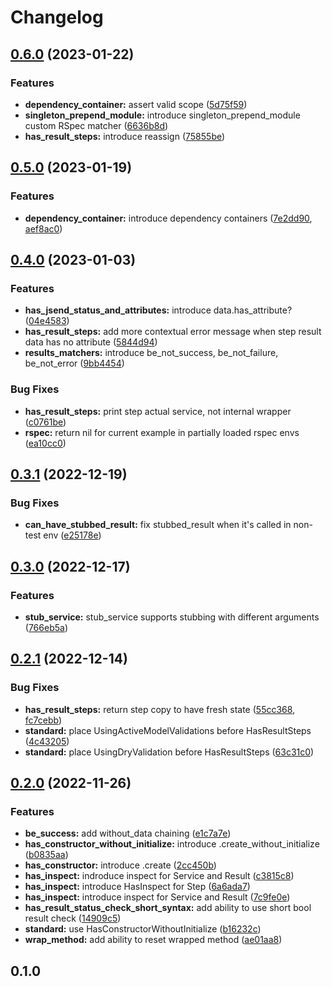 # Changelog

## [0.6.0](https://github.com/marian13/convenient_service/compare/v0.5.0...v0.6.0) (2023-01-22)


### Features

* **dependency_container:** assert valid scope ([5d75f59](https://github.com/marian13/convenient_service/commit/5d75f593c01baa695e75fe49af6b4c6b80d7d9b1))
* **singleton_prepend_module:** introduce singleton_prepend_module custom RSpec matcher ([6636b8d](https://github.com/marian13/convenient_service/commit/6636b8d030329e4a6216a934748a70ef4bae6ff3))
* **has_result_steps:** introduce reassign ([75855be](https://github.com/marian13/convenient_service/commit/75855be7fd9115d01d5cfad99d35319486332bd2))

## [0.5.0](https://github.com/marian13/convenient_service/compare/v0.4.0...v0.5.0) (2023-01-19)


### Features

* **dependency_container:** introduce dependency containers ([7e2dd90](https://github.com/marian13/convenient_service/commit/7e2dd9072a4b8815ac74755b4fa2c3b66a093115), [aef8ac0](https://github.com/marian13/convenient_service/commit/aef8ac0ba7fdfdd968fae6e115bb9540bca28ec4))

## [0.4.0](https://github.com/marian13/convenient_service/compare/v0.3.1...v0.4.0) (2023-01-03)


### Features

* **has_jsend_status_and_attributes:** introduce data.has_attribute? ([04e4583](https://github.com/marian13/convenient_service/commit/04e45830fcb4aabc7d6473394e7d4b99e31a11d6))
* **has_result_steps:** add more contextual error message when step result data has no attribute ([5844d94](https://github.com/marian13/convenient_service/commit/5844d942a9bca4b9d4f65403c6c432e9e2b810ad))
* **results_matchers:** introduce be_not_success, be_not_failure, be_not_error ([9bb4454](https://github.com/marian13/convenient_service/commit/9bb4454fa6025bba8200a9280c25ec20cafb4c03))


### Bug Fixes

* **has_result_steps:** print step actual service, not internal wrapper ([c0761be](https://github.com/marian13/convenient_service/commit/c0761be89b8a6dacb318460ed5c55b15fdd2de0b))
* **rspec:** return nil for current example in partially loaded rspec envs ([ea10cc0](https://github.com/marian13/convenient_service/commit/ea10cc0e06dd22022f816f6760af926fb119bdf5))

## [0.3.1](https://github.com/marian13/convenient_service/compare/v0.3.0...v0.3.1) (2022-12-19)


### Bug Fixes

* **can_have_stubbed_result:** fix stubbed_result when it's called in non-test env ([e25178e](https://github.com/marian13/convenient_service/commit/e25178ef502e198d498703172b25e1fb94e702a4))

## [0.3.0](https://github.com/marian13/convenient_service/compare/v0.2.1...v0.3.0) (2022-12-17)


### Features

* **stub_service:** stub_service supports stubbing with different arguments ([766eb5a](https://github.com/marian13/convenient_service/commit/766eb5a25cfbd49b699ca5c0c0ffa5524dc46548))

## [0.2.1](https://github.com/marian13/convenient_service/compare/v0.2.0...v0.2.1) (2022-12-14)


### Bug Fixes

* **has_result_steps:** return step copy to have fresh state ([55cc368](https://github.com/marian13/convenient_service/commit/55cc368484641040c0c76ecb38872cc9a268397c), [fc7cebb](https://github.com/marian13/convenient_service/commit/fc7cebb4e159af7b35eac3cf8c25c7009e14c9d1))
* **standard:** place UsingActiveModelValidations before HasResultSteps ([4c43205](https://github.com/marian13/convenient_service/commit/4c43205382da2e7ae395fea6639c2bcc43d1eec2))
* **standard:** place UsingDryValidation before HasResultSteps ([63c31c0](https://github.com/marian13/convenient_service/commit/63c31c04ac7c2581defd3557aad13db3188806ba))

## [0.2.0](https://github.com/marian13/convenient_service/compare/v0.1.0...v0.2.0) (2022-11-26)


### Features

* **be_success:** add without_data chaining ([e1c7a7e](https://github.com/marian13/convenient_service/commit/e1c7a7e534b4c8c112b343a3318177d69f7ad06d))
* **has_constructor_without_initialize:** introduce .create_without_initialize ([b0835aa](https://github.com/marian13/convenient_service/commit/b0835aaae46820b47ecc57887613acd8599c1908))
* **has_constructor:** introduce .create ([2cc450b](https://github.com/marian13/convenient_service/commit/2cc450bd529596ac8e2fda3d26c2e0b1d4fad959))
* **has_inspect:** indroduce inspect for Service and Result ([c3815c8](https://github.com/marian13/convenient_service/commit/c3815c8d25f47d8f2457ccfbad8660a930e32da1))
* **has_inspect:** introduce HasInspect for Step ([6a6ada7](https://github.com/marian13/convenient_service/commit/6a6ada73962ea96f5e9c40d62e87d91a1e09b961))
* **has_inspect:** introduce inspect for Service and Result ([7c9fe0e](https://github.com/marian13/convenient_service/commit/7c9fe0e4a7aedfcaff1e717f99a934d2fab4c03b))
* **has_result_status_check_short_syntax:** add ability to use short bool result check ([14909c5](https://github.com/marian13/convenient_service/commit/14909c584164a2bd130f788fa48e76edd3c7a758))
* **standard:** use HasConstructorWithoutInitialize ([b16232c](https://github.com/marian13/convenient_service/commit/b16232c88fe75028531cd7e834fb59fece49d122))
* **wrap_method:** add ability to reset wrapped method ([ae01aa8](https://github.com/marian13/convenient_service/commit/ae01aa825dcf0d06b2abdc693331dccb65d95d6b))


## 0.1.0
